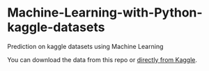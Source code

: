 # Machine-Learning-with-Python-kaggle-datasets

Prediction on kaggle datasets using Machine Learning

You can download the data from this repo or [directly from Kaggle](https://www.kaggle.com/pavansubhasht/ibm-hr-analytics-attrition-dataset).

